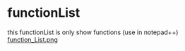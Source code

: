 # functionList
this functionList is only show functions (use in notepad++)
[function_List.png](https://postimg.cc/image/xktf19wjn/)
